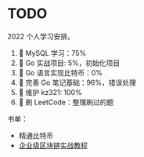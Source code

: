 # TODO

 2022 个人学习安排。

1. 🚀 MySQL 学习：75%
1. 🛫 Go 实战项目: 5%，初始化项目
1. 🚄 Go 语言实现比特币：0%
1. 🚜 完善 Go 笔记基础：96%，错误处理
1. 🚜 维护 kz321: 100%
1. 🚜 刷 LeetCode：整理刷过的题

书单：

- 精通比特币
- [企业级区块链实战教程](https://learnblockchain.cn/books/enterprise/01%20preface.html)
